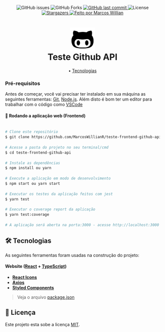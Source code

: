 
<p align="center">
  <img alt="GitHub issues" src="https://img.shields.io/github/issues/MarcosWillianR/teste-frontend-github-api">

  <img alt="GitHub Forks" src="https://img.shields.io/github/forks/MarcosWillianR/teste-frontend-github-api">

  <a href="https://github.com/MarcosWillianR/teste-frontend-github-api/commits/master">
    <img alt="GitHub last commit" src="https://img.shields.io/github/last-commit/MarcosWillianr/teste-frontend-github-api">
  </a>

  <img alt="License" src="https://img.shields.io/badge/license-MIT-117EFF">

  <a href="https://github.com/MarcosWillianR/teste-frontend-github-api/stargazers">
    <img alt="Stargazers" src="https://img.shields.io/github/stars/MarcosWillianR/teste-frontend-github-api">
  </a>

  <a href="https://github.com/MarcosWillianR">
    <img alt="Feito por Marcos Willian" src="http://img.shields.io/badge/feito%20por-Marcos%20Willian-%117EFF">
  </a>
</p>

<h1 align="center" style="display: flex; flex-direction: column; align-items: center;">
    <img alt="Github API" title="#Github API" src="src/assets/logo.png" width="80" height="80" />
    Teste Github API
</h1>

<p align="center">
 • <a href="#-tecnologias">Tecnologias</a>
</p>

### Pré-requisitos

Antes de começar, você vai precisar ter instalado em sua máquina as seguintes ferramentas:
[Git](https://git-scm.com), [Node.js](https://nodejs.org/en/).
Além disto é bom ter um editor para trabalhar com o código como [VSCode](https://code.visualstudio.com/)

#### 🧭 Rodando a aplicação web (Frontend)

```bash

# Clone este repositório
$ git clone https://github.com/MarcosWillianR/teste-frontend-github-api

# Acesse a pasta do projeto no seu terminal/cmd
$ cd teste-frontend-github-api

# Instale as dependências
$ npm install ou yarn

# Execute a aplicação em modo de desenvolvimento
$ npm start ou yarn start

# Executar os testes da aplicação feitos com jest
$ yarn test

# Executar o coverage report da aplicação
$ yarn test:coverage

# A aplicação será aberta na porta:3000 - acesse http://localhost:3000

```

## 🛠 Tecnologias

As seguintes ferramentas foram usadas na construção do projeto:

#### **Website**  ([React](https://reactjs.org/)  +  [TypeScript](https://www.typescriptlang.org/))

-   **[React Icons](https://react-icons.github.io/react-icons/)**
-   **[Axios](https://github.com/axios/axios)**
-   **[Styled Components](https://github.com/styled-components/styled-components)**

> Veja o arquivo  [package.json](https://github.com/MarcosWillianR/teste-frontend-github-api/blob/master/package.json)

## 📝 Licença

Este projeto esta sobe a licença [MIT](./LICENSE).
